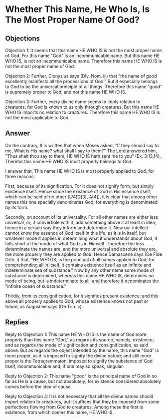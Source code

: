 # Whether This Name, He Who Is, Is The Most Proper Name Of God?

## Objections

Objection 1: It seems that this name HE WHO IS is not the most proper name of God. For this name "God" is an incommunicable name. But this name HE WHO IS, is not an incommunicable name. Therefore this name HE WHO IS is not the most proper name of God.

Objection 2: Further, Dionysius says (Div. Nom. iii) that "the name of good excellently manifests all the processions of God." But it especially belongs to God to be the universal principle of all things. Therefore this name "good" is supremely proper to God, and not this name HE WHO IS.

Objection 3: Further, every divine name seems to imply relation to creatures, for God is known to us only through creatures. But this name HE WHO IS imports no relation to creatures. Therefore this name HE WHO IS is not the most applicable to God.

## Answer

On the contrary, It is written that when Moses asked, "If they should say to me, What is His name? what shall I say to them?" The Lord answered him, "Thus shalt thou say to them, HE WHO IS hath sent me to you" (Ex. 3:13,14). Therefor this name HE WHO IS most properly belongs to God.

I answer that, This name HE WHO IS is most properly applied to God, for three reasons:

First, because of its signification. For it does not signify form, but simply existence itself. Hence since the existence of God is His essence itself, which can be said of no other ([74]Q[3], A[4]), it is clear that among other names this one specially denominates God, for everything is denominated by its form.

Secondly, on account of its universality. For all other names are either less universal, or, if convertible with it, add something above it at least in idea; hence in a certain way they inform and determine it. Now our intellect cannot know the essence of God itself in this life, as it is in itself, but whatever mode it applies in determining what it understands about God, it falls short of the mode of what God is in Himself. Therefore the less determinate the names are, and the more universal and absolute they are, the more properly they are applied to God. Hence Damascene says (De Fide Orth. i) that, "HE WHO IS, is the principal of all names applied to God; for comprehending all in itself, it contains existence itself as an infinite and indeterminate sea of substance." Now by any other name some mode of substance is determined, whereas this name HE WHO IS, determines no mode of being, but is indeterminate to all; and therefore it denominates the "infinite ocean of substance."

Thirdly, from its consignification, for it signifies present existence; and this above all properly applies to God, whose existence knows not past or future, as Augustine says (De Trin. v).

## Replies

Reply to Objection 1: This name HE WHO IS is the name of God more properly than this name "God," as regards its source, namely, existence; and as regards the mode of signification and consignification, as said above. But as regards the object intended by the name, this name "God" is more proper, as it is imposed to signify the divine nature; and still more proper is the Tetragrammaton, imposed to signify the substance of God itself, incommunicable and, if one may so speak, singular.

Reply to Objection 2: This name "good" is the principal name of God in so far as He is a cause, but not absolutely; for existence considered absolutely comes before the idea of cause.

Reply to Objection 3: It is not necessary that all the divine names should import relation to creatures, but it suffices that they be imposed from some perfections flowing from God to creatures. Among these the first is existence, from which comes this name, HE WHO IS.